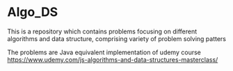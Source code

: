 # Algo_DS
This is a repository which contains problems focusing on different algorithms and data structure, comprising variety of problem solving patters

The problems are Java equivalent implementation of udemy course https://www.udemy.com/js-algorithms-and-data-structures-masterclass/
